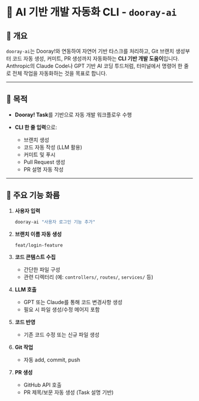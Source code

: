 # 📘 AI 기반 개발 자동화 CLI - `dooray-ai`

## 💾 개요

`dooray-ai`는 Dooray!와 연동하여 자연어 기반 타스크를 처리하고, Git 브랜치 생성부터 코드 자동 생성, 커미트, PR 생성까지 자동화하는 **CLI 기반 개발 도움이**입니다.
Anthropic의 Claude Code나 GPT 기반 AI 코딩 투드처럼, 터미널에서 명령어 한 줄로 전체 작업을 자동화하는 것을 목표로 합니다.

---

## 🌟 목적

* **Dooray! Task**를 기반으로 자동 개발 워크플로우 수행
* **CLI 한 줄 입력**으로:

  * 브랜치 생성
  * 코드 자동 작성 (LLM 활용)
  * 커미트 및 푸시
  * Pull Request 생성
  * PR 설명 자동 작성

---

## 🧰 주요 기능 화름

1. **사용자 입력**

   ```bash
   dooray-ai "사용자 로그인 기능 추가"
   ```

2. **브랜치 이름 자동 생성**

   ```
   feat/login-feature
   ```

3. **코드 콘템스트 수집**

   * 간단한 파일 구성
   * 관련 디렉터리 (예: `controllers/`, `routes/`, `services/` 등)

4. **LLM 호출**

   * GPT 또는 Claude를 통해 코드 변경사항 생성
   * 필요 시 파일 생성/수정 메어지 포함

5. **코드 반영**

   * 기존 코드 수정 또는 신규 파일 생성

6. **Git 작업**

   * 자동 add, commit, push

7. **PR 생성**

   * GitHub API 호출
   * PR 제목/보문 자동 생성 (Task 설명 기반)
